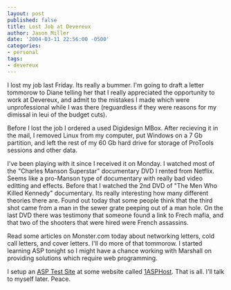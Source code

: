 ```yaml
---
layout: post
published: false
title: Lost Job at Devereux
author: Jason Miller
date: '2004-03-11 22:56:00 -0500'
categories:
- personal
tags:
- devereux
---
```


I lost my job last Friday. Its really a bummer. I'm going to draft a letter
tommorow to Diane telling her that I really appreciated the opportunity to work
at Devereux, and admit to the mistakes I made which were unprofessional while I
was there (reguardless if they were reasons for my dimissal in leui of the
budget cuts).

Before I lost the job I ordered a used Digidesign MBox. After recieving it in
the mail, I removed Linux from my computer, put Windows on a 7 Gb partition, and
left the rest of my 60 Gb hard drive for storage of ProTools sessions and other
data.

I've been playing with it since I received it on Monday. I watched most of the
"Charles Manson Superstar" documentary DVD I rented from Netflix. Seems like a
pro-Manson type of documentary with really bad video editting and effects.
Before that I watched the 2nd DVD of "The Men Who Killed Kennedy" documentary.
Its really interesting how many different theories there are. Found out today
that some people think that the third shot came from a man in the sewer grate
peeping out of a man hole. On the last DVD there was testimony that someone
found a link to Frech mafia, and that two of the shooters that were hired were
French assassins.

Read some articles on Monster.com today about networking letters, cold call
letters, and cover letters. I'll do more of that tommorow. I started learning
ASP tonight so I might have a chance working with Marshall on providing
solutions which require web programming.

I setup an [ASP Test Site](http://ee.1asphost.com/redconfetti/) at some website
called
[1ASPHost](https://web.archive.org/web/20041112174337/http://www.1asphost.com/).
That is all. I'll talk to myself later. Peace.
